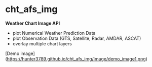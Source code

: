 # cht_afs_img

**Weather Chart Image API**
- plot Numerical Weather Prediction Data
- plot Observation Data (GTS, Satellite, Radar, AMDAR, ASCAT)
- overlay multiple chart layers

[Demo image] (https://hunter3789.github.io/cht_afs_img/image/demo_image1.png)

